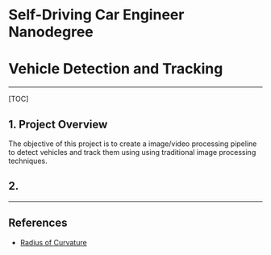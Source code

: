 # Self-Driving Car Engineer Nanodegree 
# Vehicle Detection and Tracking
- - - 
[TOC] 
## 1. Project Overview 
The objective of this project is to create a image/video processing pipeline to detect vehicles and track them using using traditional image processing techniques. 

## 2.  

- - -

## References
* [Radius of Curvature](http://www.intmath.com/applications-differentiation/8-radius-curvature.php)
